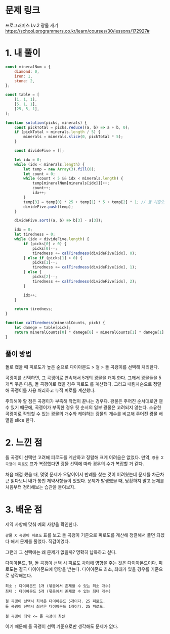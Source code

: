 # 문제 링크

프로그래머스 Lv.2 광물 캐기
https://school.programmers.co.kr/learn/courses/30/lessons/172927#

# 1. 내 풀이

```js
const mineralNum = {
    diamond: 0,
    iron: 1,
    stone: 2,
};

const table = [
    [1, 1, 1],
    [5, 1, 1],
    [25, 5, 1],
];

function solution(picks, minerals) {
    const pickTotal = picks.reduce((a, b) => a + b, 0);
    if (pickTotal < minerals.length / 5) {
        minerals = minerals.slice(0, pickTotal * 5);
    }

    const divideFive = [];

    let idx = 0;
    while (idx < minerals.length) {
        let temp = new Array(3).fill(0);
        let count = 0;
        while (count < 5 && idx < minerals.length) {
            temp[mineralNum[minerals[idx]]]++;
            count++;
            idx++;
        }
        temp[3] = temp[0] * 25 + temp[1] * 5 + temp[2] * 1; // 돌 기준으로 계산
        divideFive.push(temp);
    }

    divideFive.sort((a, b) => b[3] - a[3]);

    idx = 0;
    let tiredness = 0;
    while (idx < divideFive.length) {
        if (picks[0] > 0) {
            picks[0]--;
            tiredness += calTiredness(divideFive[idx], 0);
        } else if (picks[1] > 0) {
            picks[1]--;
            tiredness += calTiredness(divideFive[idx], 1);
        } else {
            picks[2]--;
            tiredness += calTiredness(divideFive[idx], 2);
        }

        idx++;
    }

    return tiredness;
}

function calTiredness(mineralCounts, pick) {
    let damege = table[pick];
    return mineralCounts[0] * damege[0] + mineralCounts[1] * damege[1] + mineralCounts[2] * damege[2];
}
```

## 풀이 방법

돌로 캤을 때 피로도가 높은 순으로 다이아몬드 > 철 > 돌 곡괭이를 선택해 처리한다.

곡괭이를 선택하면, 그 곡괭이로 연속해서 5개의 광물을 캐야 한다. 그래서 광물들을 5개씩 묶은 다음, 돌 곡괭이로 캤을 경우 피로도 를 계산했다. 그리고 내림차순으로 정렬해 곡괭이를 사용 처리하고 누적 피로를 계산했다.

주의해야 할 점은 곡괭이가 부족해 작업이 끝나는 경우다.
광물은 주어진 순서대로만 캘 수 있기 때문에, 곡괭이가 부족한 경우 뒷 순서의 일부 광물은 고려되지 않는다. 소유한 곡괭이로 작업할 수 있는 광물의 개수와 캐야하는 광물의 개수를 비교해 주어진 광물 배열을 slice 한다.

# 2. 느낀 점

돌 곡괭이 선택만 고려해 피로도를 계산하고 정렬해 크게 어려움은 없었다.
만약, `광물 X 곡괭이 피로도` 표가 복잡했다면 광물 선택에 따라 경우의 수가 복잡할 거 같다.

처음 채점 했을 때, 몇몇 문제가 오답이어서 반례를 찾는 것이 어려웠는데 문제를 차근차근 읽다보니 내가 놓친 제약사항들이 있었다.
문제가 발생했을 때, 당황하지 말고 문제를 처음부터 정리해보는 습관을 들여보자.

# 3. 배운 점

제약 사항에 맞춰 예외 사항을 확인한다.

`광물 X 곡괭이 피로도` 표를 보고 돌 곡괭이 기준으로 피로도를 계산해 정렬해서 풀면 되겠다 해서 문제를 풀었다. 직감이었다.

그런데 그 선택에는 왜 문제가 없을까? 명확히 납득하고 싶다.

다이아몬드, 철, 돌 곡괭이 선택 시 피로도 차이에 영향을 주는 것은 다이아몬드이다.
피로도는 결국 다이아몬드에 영향을 받는다. 다이아몬드 최소, 최대가 있을 경우를 기준으로 생각해본다.

```
최소 : 다이아몬드 1개 (묶음에서 존재할 수 있는 최소 개수)
최대 : 다이아몬드 5개 (묶음에서 존재할 수 있는 최대 개수)

철 곡괭이 선택시 최악은 다이아몬드 5개이다. 25 피로도.
돌 곡괭이 선택시 최선은 다이아몬드 1개이다. 25 피로도.

철 곡괭이 최악 <= 돌 곡괭이 최선
```

이기 때문에 돌 곡괭이 선택 기준으로만 생각해도 문제가 없다.
